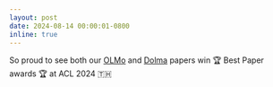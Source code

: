 ```yaml
---
layout: post
date: 2024-08-14 00:00:01-0800
inline: true
---
```


So proud to see both our [OLMo](https://arxiv.org/abs/2402.00838) and [Dolma](https://arxiv.org/abs/2402.00159) papers win 🏆 Best Paper awards 🏆 at ACL 2024 🇹🇭 